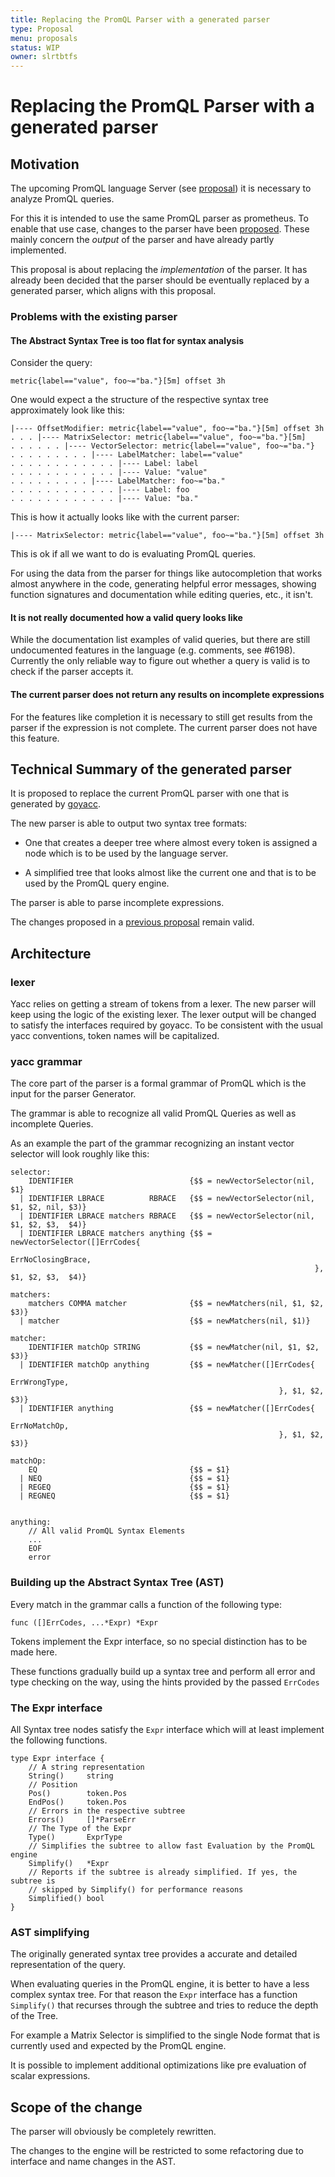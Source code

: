 ```yaml
---
title: Replacing the PromQL Parser with a generated parser
type: Proposal
menu: proposals
status: WIP
owner: slrtbtfs
---
```

# Replacing the PromQL Parser with a generated parser

## Motivation

The upcoming PromQL language Server (see [proposal](https://github.com/sl>rtbtfs/promql-lsp/blob/master/doc/proposals/2019_promql-language-server.md)) it is necessary to analyze PromQL queries.

For this it is intended to use the same PromQL parser as prometheus. To enable that use case, changes to the parser have been [proposed](https://github.com/slrtbtfs/promql-lsp/blob/master/doc/proposals/2019_promql-parser-improvements.md). These mainly concern the _output_ of the parser and have already partly implemented.

This proposal is about replacing the _implementation_ of the parser. It has already been decided that the parser should be eventually replaced by a generated parser, which aligns with this proposal.

### Problems with the existing parser 

#### The Abstract Syntax Tree is too flat for syntax analysis

Consider the query:

    metric{label=="value", foo~="ba."}[5m] offset 3h

One would expect a the structure of the respective syntax tree approximately look like this:

    |---- OffsetModifier: metric{label=="value", foo~="ba."}[5m] offset 3h
    . . . |---- MatrixSelector: metric{label=="value", foo~="ba."}[5m]
    . . . . . . |---- VectorSelector: metric{label=="value", foo~="ba."}
    . . . . . . . . . |---- LabelMatcher: label=="value"
    . . . . . . . . . . . . |---- Label: label
    . . . . . . . . . . . . |---- Value: "value"
    . . . . . . . . . |---- LabelMatcher: foo~="ba."
    . . . . . . . . . . . . |---- Label: foo 
    . . . . . . . . . . . . |---- Value: "ba."

This is how it actually looks like with the current parser:

    |---- MatrixSelector: metric{label=="value", foo~="ba."}[5m] offset 3h

This is ok if all we want to do is evaluating PromQL queries. 

For using the data from the parser for things like autocompletion that works almost anywhere in the code, generating helpful error messages, showing function signatures and documentation while editing queries, etc., it isn't.


#### It is not really documented how a valid query looks like

While the documentation list examples of valid queries, but there are still undocumented features in the language (e.g. comments, see  #6198). Currently the only reliable way to figure out whether a query is valid is to check if the  parser accepts it.

#### The current parser does not return any results on incomplete expressions

For the features like completion it is necessary to still get results from the parser if the expression is not complete. The current parser does not have this feature.

## Technical Summary of the generated parser

It is proposed to replace the current PromQL parser with one that is generated by [goyacc](https://godoc.org/golang.org/x/tools/cmd/goyacc). 

The new parser is able to output two syntax tree formats:

* One that creates a deeper tree where almost every token is assigned a node which is to be used by the language server.

* A simplified tree that looks almost like the current one and that is to be used by the PromQL query engine.

The parser is able to parse incomplete expressions.

The changes proposed in a [previous proposal](https://github.com/slrtbtfs/promql-lsp/blob/master/doc/proposals/2019_promql-language-server.md) remain valid.

## Architecture

### lexer

Yacc relies on getting a stream of tokens from  a lexer. The new parser will keep using the logic of the existing lexer. The lexer output will be changed to satisfy the interfaces required by goyacc. To be consistent with the usual yacc conventions, token names will be capitalized.

### yacc grammar

The core part of the parser is a formal grammar of PromQL which is the input for the parser Generator.

The grammar is able to recognize all valid PromQL Queries as well as incomplete Queries.

As an example the part of the grammar recognizing an instant vector selector will look roughly like this:

    selector:
        IDENTIFIER                          {$$ = newVectorSelector(nil, $1}
      | IDENTIFIER LBRACE          RBRACE   {$$ = newVectorSelector(nil, $1, $2, nil, $3)}
      | IDENTIFIER LBRACE matchers RBRACE   {$$ = newVectorSelector(nil, $1, $2, $3,  $4)}
      | IDENTIFIER LBRACE matchers anything {$$ = newVectorSelector([]ErrCodes{
                                                                            ErrNoClosingBrace,
                                                                        }, $1, $2, $3,  $4)}

    matchers:
        matchers COMMA matcher              {$$ = newMatchers(nil, $1, $2, $3)}
      | matcher                             {$$ = newMatchers(nil, $1)}

    matcher:
        IDENTIFIER matchOp STRING           {$$ = newMatcher(nil, $1, $2, $3)}
      | IDENTIFIER matchOp anything         {$$ = newMatcher([]ErrCodes{
                                                                        ErrWrongType,
                                                                }, $1, $2, $3)}
      | IDENTIFIER anything                 {$$ = newMatcher([]ErrCodes{
                                                                        ErrNoMatchOp,
                                                                }, $1, $2, $3)}

    matchOp:
        EQ                                  {$$ = $1}
      | NEQ                                 {$$ = $1}
      | REGEQ                               {$$ = $1}
      | REGNEQ                              {$$ = $1}

    
    anything:
        // All valid PromQL Syntax Elements
        ...
        EOF
        error

### Building up the Abstract Syntax Tree (AST)

Every match in the grammar calls a function of the following type:

    func ([]ErrCodes, ...*Expr) *Expr

Tokens implement the Expr interface, so no special distinction has to be made here.

These functions gradually build up a syntax tree and perform all error and type checking on the way, using the hints provided by the passed `ErrCodes`

### The Expr interface

All Syntax tree nodes satisfy the `Expr` interface which will at least implement the following functions.

    type Expr interface {
        // A string representation
        String()     string
        // Position
        Pos()        token.Pos
        EndPos()     token.Pos
        // Errors in the respective subtree
        Errors()     []*ParseErr
        // The Type of the Expr
        Type()       ExprType
        // Simplifies the subtree to allow fast Evaluation by the PromQL engine
        Simplify()   *Expr
        // Reports if the subtree is already simplified. If yes, the subtree is 
        // skipped by Simplify() for performance reasons
        Simplified() bool
    }

### AST simplifying

The originally generated syntax tree provides a accurate and detailed representation of the query.

When evaluating queries in the PromQL engine, it is better to have a less complex syntax tree. For that reason the `Expr` interface has a function `Simplify()` that recurses through the subtree and tries to reduce the depth of the Tree. 

For example a Matrix Selector is simplified to the single Node format that is currently used and expected by the PromQL engine.

It is possible to implement additional optimizations like pre evaluation of scalar expressions.


## Scope of the change

The parser will obviously be completely rewritten.

The changes to the engine will be restricted to some refactoring due to interface and name changes in the AST.